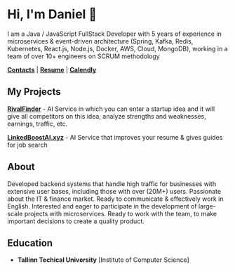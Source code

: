 # Hi, I'm Daniel 👋

I am a Java / JavaScript FullStack Developer with 5 years of experience in microservices & event-driven architecture (Spring, Kafka, Redis, Kubernetes, React.js, Node.js, Docker, AWS, Cloud, MongoDB), working in a team of over 10+ engineers on SCRUM methodology

[**Contacts**](https://linktr.ee/tommberg) |
[**Resume**](https://docs.google.com/document/d/1atSn8roJGL0ccL2n3TuwH5voZIMJIE2VAeGRhb6luvI/edit?tab=t.0) |
[**Calendly**](https://calendly.com/tommberg/30min) 

## My Projects

[**RivalFinder**](https://www.rivalfinder.cv/) - AI Service in which you can enter a startup idea and it will give all competitors on this idea, analyze strengths and weaknesses, earnings, traffic, etc.

[**LinkedBoostAI.xyz**](https://www.linkedboostai.xyz/) - AI Service that improves your resume & gives guides for job search

## About
Developed backend systems that handle high traffic for businesses with extensive user bases, including those with over (20M+) users. Passionate about the IT & finance market. Ready to communicate & effectively work in English. Interested and eager to participate in the development of large-scale projects with microservices. Ready to work with the team, to make important decisions to create a quality product.

## Education
* **Tallinn Techical University** [Institute of Computer Science]
